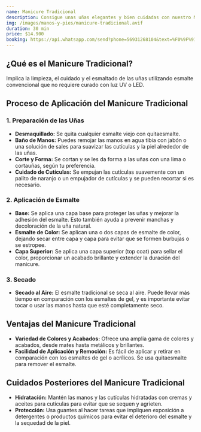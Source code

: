 ```yaml
---
name: Manicure Tradicional
description: Consigue unas uñas elegantes y bien cuidadas con nuestro Manicure Tradicional. Un servicio clásico y profesional que ofrece un acabado impecable para mantener tus manos siempre a la moda.
img: /images/manos-y-pies/manicure-tradicional.avif
duration: 30 min
price: $14.900
booking: https://api.whatsapp.com/send?phone=56931268104&text=%F0%9F%91%8B%F0%9F%8F%BB%20%C2%A1Hola!%20Quisiera%20agendar%20una%20hora%20para%20el%20manicure%20tradicional.
---
```


## ¿Qué es el Manicure Tradicional?

Implica la limpieza, el cuidado y el esmaltado de las uñas utilizando esmalte convencional que no requiere curado con luz UV o LED.

## Proceso de Aplicación del Manicure Tradicional

### 1. Preparación de las Uñas

- **Desmaquillado:** Se quita cualquier esmalte viejo con quitaesmalte.
- **Baño de Manos:** Puedes remojar las manos en agua tibia con jabón o una solución de sales para suavizar las cutículas y la piel alrededor de las uñas.
- **Corte y Forma:** Se cortan y se les da forma a las uñas con una lima o cortauñas, según tu preferencia.
- **Cuidado de Cutículas:** Se empujan las cutículas suavemente con un palito de naranjo o un empujador de cutículas y se pueden recortar si es necesario.

### 2. Aplicación de Esmalte

- **Base:** Se aplica una capa base para proteger las uñas y mejorar la adhesión del esmalte. Esto también ayuda a prevenir manchas y decoloración de la uña natural.
- **Esmalte de Color:** Se aplican una o dos capas de esmalte de color, dejando secar entre capa y capa para evitar que se formen burbujas o se estropee.
- **Capa Superior:** Se aplica una capa superior (top coat) para sellar el color, proporcionar un acabado brillante y extender la duración del manicure.

### 3. Secado

- **Secado al Aire:** El esmalte tradicional se seca al aire. Puede llevar más tiempo en comparación con los esmaltes de gel, y es importante evitar tocar o usar las manos hasta que esté completamente seco.

## Ventajas del Manicure Tradicional

- **Variedad de Colores y Acabados:** Ofrece una amplia gama de colores y acabados, desde mates hasta metálicos y brillantes.
- **Facilidad de Aplicación y Remoción:** Es fácil de aplicar y retirar en comparación con los esmaltes de gel o acrílicos. Se usa quitaesmalte para remover el esmalte.

## Cuidados Posteriores del Manicure Tradicional

- **Hidratación:** Mantén las manos y las cutículas hidratadas con cremas y aceites para cutículas para evitar que se sequen y agrieten.
- **Protección:** Usa guantes al hacer tareas que impliquen exposición a detergentes o productos químicos para evitar el deterioro del esmalte y la sequedad de la piel.
